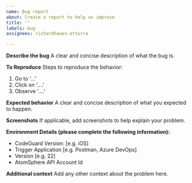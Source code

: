 ```yaml
---
name: Bug report
about: Create a report to help us improve
title: ''
labels: bug
assignees: richardhawes-atturra

---
```


**Describe the bug**
A clear and concise description of what the bug is.

**To Reproduce**
Steps to reproduce the behavior:
1. Go to '...'
2. Click on '....'
3. Observe '....'

**Expected behavior**
A clear and concise description of what you expected to happen.

**Screenshots**
If applicable, add screenshots to help explain your problem.

**Environment Details (please complete the following information):**
 - CodeGuard Version: [e.g. iOS]
 - Trigger Application [e.g. Postman, Azure DevOps]
 - Version [e.g. 22]
 - AtomSphere API Account Id

**Additional context**
Add any other context about the problem here.
